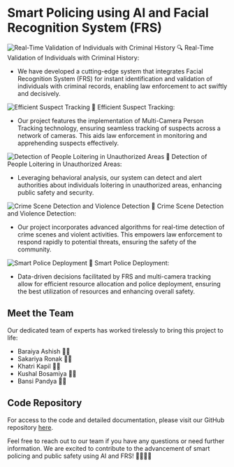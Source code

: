 # Smart Policing using AI and Facial Recognition System (FRS)

![Real-Time Validation of Individuals with Criminal History](images/)
🔍 Real-Time Validation of Individuals with Criminal History:
- We have developed a cutting-edge system that integrates Facial Recognition System (FRS) for instant identification and validation of individuals with criminal records, enabling law enforcement to act swiftly and decisively.

![Efficient Suspect Tracking](images/suspect_tracking.png)
🚷 Efficient Suspect Tracking:
- Our project features the implementation of Multi-Camera Person Tracking technology, ensuring seamless tracking of suspects across a network of cameras. This aids law enforcement in monitoring and apprehending suspects effectively.

![Detection of People Loitering in Unauthorized Areas](images/loitering_detection.png)
🚫 Detection of People Loitering in Unauthorized Areas:
- Leveraging behavioral analysis, our system can detect and alert authorities about individuals loitering in unauthorized areas, enhancing public safety and security.

![Crime Scene Detection and Violence Detection](images/crime_violence_detection.png)
🚨 Crime Scene Detection and Violence Detection:
- Our project incorporates advanced algorithms for real-time detection of crime scenes and violent activities. This empowers law enforcement to respond rapidly to potential threats, ensuring the safety of the community.

![Smart Police Deployment](images/smart_police_deployment.png)
🚓 Smart Police Deployment:
- Data-driven decisions facilitated by FRS and multi-camera tracking allow for efficient resource allocation and police deployment, ensuring the best utilization of resources and enhancing overall safety.

## Meet the Team
Our dedicated team of experts has worked tirelessly to bring this project to life:

- Baraiya Ashish 🧑‍💻
- Sakariya Ronak 🧑‍💻
- Khatri Kapil 🧑‍💻
- Kushal Bosamiya 🧑‍💻
- Bansi Pandya 🧑‍💻

## Code Repository
For access to the code and detailed documentation, please visit our GitHub repository [here](https://github.com/your-username/your-repo).

Feel free to reach out to our team if you have any questions or need further information. We are excited to contribute to the advancement of smart policing and public safety using AI and FRS! 🌟👮‍♂️🤖
